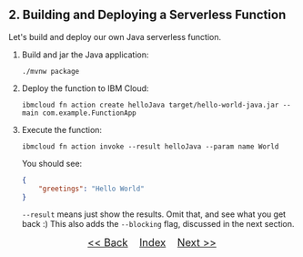 ## 2. Building and Deploying a Serverless Function

Let's build and deploy our own Java serverless function.

1. Build and jar the Java application:

	```
	./mvnw package
	```
2. Deploy the function to IBM Cloud:

	```
	ibmcloud fn action create helloJava target/hello-world-java.jar --main com.example.FunctionApp
	```
3. Execute the function:

	```
	ibmcloud fn action invoke --result helloJava --param name World
	```

	You should see:

	```json
	{
	    "greetings": "Hello World"
	}
	```

	`--result` means just show the results. Omit that, and see what you get back :)
This also adds the `--blocking` flag, discussed in the next section.

<p  align="center">
	<font size="4">
 		<a href="STEP1.md"><< Back</a>&nbsp;&nbsp;&nbsp;&nbsp;<a href="README.md">Index</a>&nbsp;&nbsp;&nbsp;&nbsp;<a href="STEP3.md">Next >></a></td>
 </font>
</p>